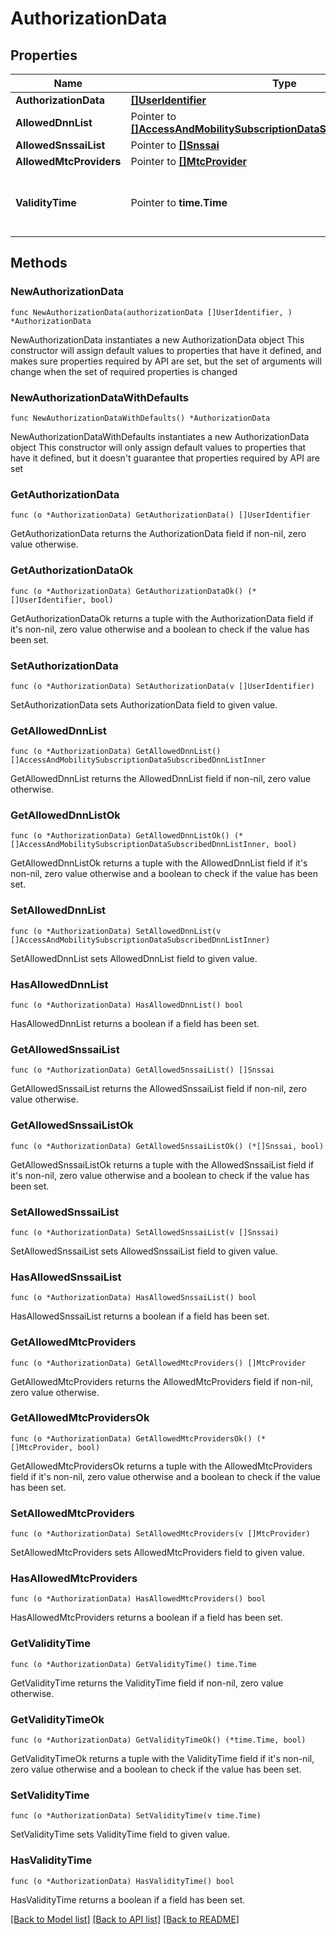 # AuthorizationData

## Properties

Name | Type | Description | Notes
------------ | ------------- | ------------- | -------------
**AuthorizationData** | [**[]UserIdentifier**](UserIdentifier.md) |  | 
**AllowedDnnList** | Pointer to [**[]AccessAndMobilitySubscriptionDataSubscribedDnnListInner**](AccessAndMobilitySubscriptionDataSubscribedDnnListInner.md) |  | [optional] 
**AllowedSnssaiList** | Pointer to [**[]Snssai**](Snssai.md) |  | [optional] 
**AllowedMtcProviders** | Pointer to [**[]MtcProvider**](MtcProvider.md) |  | [optional] 
**ValidityTime** | Pointer to **time.Time** | string with format &#39;date-time&#39; as defined in OpenAPI. | [optional] 

## Methods

### NewAuthorizationData

`func NewAuthorizationData(authorizationData []UserIdentifier, ) *AuthorizationData`

NewAuthorizationData instantiates a new AuthorizationData object
This constructor will assign default values to properties that have it defined,
and makes sure properties required by API are set, but the set of arguments
will change when the set of required properties is changed

### NewAuthorizationDataWithDefaults

`func NewAuthorizationDataWithDefaults() *AuthorizationData`

NewAuthorizationDataWithDefaults instantiates a new AuthorizationData object
This constructor will only assign default values to properties that have it defined,
but it doesn't guarantee that properties required by API are set

### GetAuthorizationData

`func (o *AuthorizationData) GetAuthorizationData() []UserIdentifier`

GetAuthorizationData returns the AuthorizationData field if non-nil, zero value otherwise.

### GetAuthorizationDataOk

`func (o *AuthorizationData) GetAuthorizationDataOk() (*[]UserIdentifier, bool)`

GetAuthorizationDataOk returns a tuple with the AuthorizationData field if it's non-nil, zero value otherwise
and a boolean to check if the value has been set.

### SetAuthorizationData

`func (o *AuthorizationData) SetAuthorizationData(v []UserIdentifier)`

SetAuthorizationData sets AuthorizationData field to given value.


### GetAllowedDnnList

`func (o *AuthorizationData) GetAllowedDnnList() []AccessAndMobilitySubscriptionDataSubscribedDnnListInner`

GetAllowedDnnList returns the AllowedDnnList field if non-nil, zero value otherwise.

### GetAllowedDnnListOk

`func (o *AuthorizationData) GetAllowedDnnListOk() (*[]AccessAndMobilitySubscriptionDataSubscribedDnnListInner, bool)`

GetAllowedDnnListOk returns a tuple with the AllowedDnnList field if it's non-nil, zero value otherwise
and a boolean to check if the value has been set.

### SetAllowedDnnList

`func (o *AuthorizationData) SetAllowedDnnList(v []AccessAndMobilitySubscriptionDataSubscribedDnnListInner)`

SetAllowedDnnList sets AllowedDnnList field to given value.

### HasAllowedDnnList

`func (o *AuthorizationData) HasAllowedDnnList() bool`

HasAllowedDnnList returns a boolean if a field has been set.

### GetAllowedSnssaiList

`func (o *AuthorizationData) GetAllowedSnssaiList() []Snssai`

GetAllowedSnssaiList returns the AllowedSnssaiList field if non-nil, zero value otherwise.

### GetAllowedSnssaiListOk

`func (o *AuthorizationData) GetAllowedSnssaiListOk() (*[]Snssai, bool)`

GetAllowedSnssaiListOk returns a tuple with the AllowedSnssaiList field if it's non-nil, zero value otherwise
and a boolean to check if the value has been set.

### SetAllowedSnssaiList

`func (o *AuthorizationData) SetAllowedSnssaiList(v []Snssai)`

SetAllowedSnssaiList sets AllowedSnssaiList field to given value.

### HasAllowedSnssaiList

`func (o *AuthorizationData) HasAllowedSnssaiList() bool`

HasAllowedSnssaiList returns a boolean if a field has been set.

### GetAllowedMtcProviders

`func (o *AuthorizationData) GetAllowedMtcProviders() []MtcProvider`

GetAllowedMtcProviders returns the AllowedMtcProviders field if non-nil, zero value otherwise.

### GetAllowedMtcProvidersOk

`func (o *AuthorizationData) GetAllowedMtcProvidersOk() (*[]MtcProvider, bool)`

GetAllowedMtcProvidersOk returns a tuple with the AllowedMtcProviders field if it's non-nil, zero value otherwise
and a boolean to check if the value has been set.

### SetAllowedMtcProviders

`func (o *AuthorizationData) SetAllowedMtcProviders(v []MtcProvider)`

SetAllowedMtcProviders sets AllowedMtcProviders field to given value.

### HasAllowedMtcProviders

`func (o *AuthorizationData) HasAllowedMtcProviders() bool`

HasAllowedMtcProviders returns a boolean if a field has been set.

### GetValidityTime

`func (o *AuthorizationData) GetValidityTime() time.Time`

GetValidityTime returns the ValidityTime field if non-nil, zero value otherwise.

### GetValidityTimeOk

`func (o *AuthorizationData) GetValidityTimeOk() (*time.Time, bool)`

GetValidityTimeOk returns a tuple with the ValidityTime field if it's non-nil, zero value otherwise
and a boolean to check if the value has been set.

### SetValidityTime

`func (o *AuthorizationData) SetValidityTime(v time.Time)`

SetValidityTime sets ValidityTime field to given value.

### HasValidityTime

`func (o *AuthorizationData) HasValidityTime() bool`

HasValidityTime returns a boolean if a field has been set.


[[Back to Model list]](../README.md#documentation-for-models) [[Back to API list]](../README.md#documentation-for-api-endpoints) [[Back to README]](../README.md)


